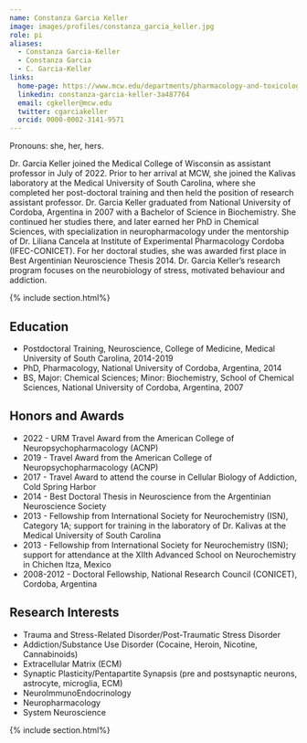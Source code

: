 ```yaml
---
name: Constanza Garcia Keller
image: images/profiles/constanza_garcia_keller.jpg
role: pi
aliases:
  - Constanza Garcia-Keller
  - Constanza Garcia
  - C. Garcia-Keller
links:
  home-page: https://www.mcw.edu/departments/pharmacology-and-toxicology/people/constanza-garcia-keller-phd
  linkedin: constanza-garcia-keller-3a487764
  email: cgkeller@mcw.edu
  twitter: cgarciakeller
  orcid: 0000-0002-3141-9571
---
```



Pronouns: she, her, hers.


Dr. Garcia Keller joined the Medical College of Wisconsin as assistant professor in July of 2022. Prior to her arrival at MCW, she joined the Kalivas laboratory at the Medical University of South Carolina, where she completed her post-doctoral training and then held the position of research assistant professor. Dr. Garcia Keller graduated from National University of Cordoba, Argentina in 2007 with a Bachelor of Science in Biochemistry. She continued her studies there, and later earned her PhD in Chemical Sciences, with specialization in neuropharmacology under the mentorship of Dr. Liliana Cancela at Institute of Experimental Pharmacology Cordoba (IFEC-CONICET). For her doctoral studies, she was awarded first place in Best Argentinian Neuroscience Thesis 2014. Dr. Garcia Keller’s research program focuses on the neurobiology of stress, motivated behaviour and addiction.

{% include section.html%}
##  Education
- Postdoctoral Training, Neuroscience, College of Medicine, Medical University of South Carolina, 2014-2019
- PhD, Pharmacology, National University of Cordoba, Argentina, 2014
- BS, Major: Chemical Sciences; Minor: Biochemistry, School of Chemical Sciences, National University of Cordoba, Argentina, 2007


## Honors and Awards

- 2022 - URM Travel Award from the American College of Neuropsychopharmacology (ACNP)
- 2019 - Travel Award from the American College of Neuropsychopharmacology (ACNP)
- 2017 - Travel Award to attend the course in Cellular Biology of Addiction, Cold Spring Harbor
- 2014 - Best Doctoral Thesis in Neuroscience from the Argentinian Neuroscience Society
- 2013 - Fellowship from International Society for Neurochemistry (ISN), Category 1A; support for training in the laboratory of Dr. Kalivas at the Medical University of South Carolina
- 2013 - Fellowship from International Society for Neurochemistry (ISN); support for attendance at the XIIth Advanced School on Neurochemistry in Chichen Itza, Mexico
- 2008-2012 - Doctoral Fellowship, National Research Council (CONICET), Cordoba, Argentina


## Research Interests
- Trauma and Stress-Related Disorder/Post-Traumatic Stress Disorder
- Addiction/Substance Use Disorder (Cocaine, Heroin, Nicotine, Cannabinoids)
- Extracellular Matrix (ECM)
- Synaptic Plasticity/Pentapartite Synapsis (pre and postsynaptic neurons, astrocyte, microglia, ECM)
- NeuroImmunoEndocrinology
- Neuropharmacology
- System Neuroscience

{% include section.html%}

